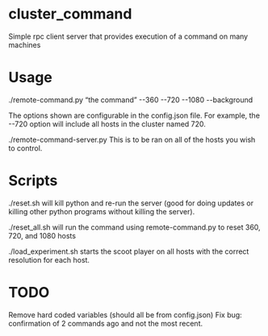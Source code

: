 cluster_command
===============
Simple rpc client server that provides execution of a command on many machines

Usage
=====
./remote-command.py “the command” --360 --720 --1080 --background

The options shown are configurable in the config.json file. For example, the --720 option will include all hosts in the cluster named 720.


./remote-command-server.py
This is to be ran on all of the hosts you wish to control.

Scripts
=====
./reset.sh 
will kill python and re-run the server (good for doing updates or killing other python programs without killing the server).

./reset_all.sh
will run the command using remote-command.py to reset 360, 720, and 1080 hosts

./load_experiment.sh
starts the scoot player on all hosts with the correct resolution for each host.


TODO
====
Remove hard coded variables (should all be from config.json)
Fix bug: confirmation of 2 commands ago and not the most recent.
